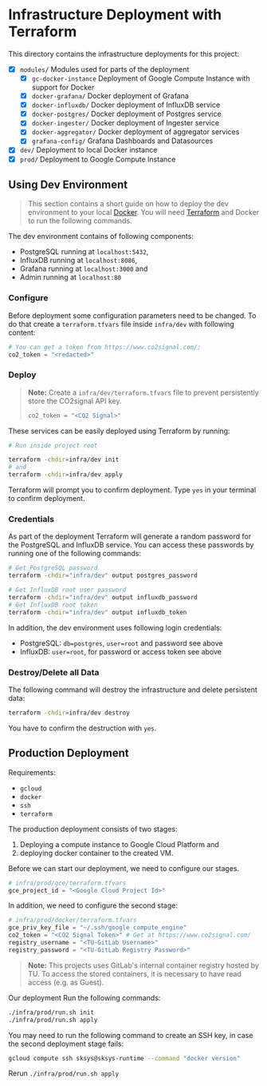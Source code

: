 # Infrastructure Deployment with Terraform

This directory contains the infrastructure deployments for this project:

- [x] `modules/` Modules used for parts of the deployment
  - [x] `gc-docker-instance` Deployment of Google Compute Instance with support for Docker
  - [x] `docker-grafana/` Docker deployment of Grafana
  - [x] `docker-influxdb/` Docker deployment of InfluxDB service
  - [x] `docker-postgres/` Docker deployment of Postgres service
  - [x] `docker-ingester/` Docker deployment of Ingester service
  - [x] `docker-aggregator/` Docker deployment of aggregator services
  - [x] `grafana-config/` Grafana Dashboards and Datasources
- [x] `dev/` Deployment to local Docker instance
- [x] `prod/` Deployment to Google Compute Instance

## Using Dev Environment

> This section contains a short guide on how to deploy the dev environment to your local [Docker](https://www.docker.com/).
> You will need [Terraform](https://www.terraform.io/) and Docker to run the following commands.

The dev environment contains of following components:

- PostgreSQL running at `localhost:5432`,
- InfluxDB running at `localhost:8086`,
- Grafana running at `localhost:3000` and
- Admin running at `localhost:80`

### Configure

Before deployment some configuration parameters need to be changed. To do that create a `terraform.tfvars`
file inside `infra/dev` with following content:

```terraform
# You can get a token from https://www.co2signal.com/;
co2_token = "<redacted>"
```

### Deploy

> **Note:** Create a `infra/dev/terraform.tfvars` file to prevent persistently store the CO2signal
> API key.
>
> ```terraform
> co2_token = "<CO2 Signal>"
> ```

These services can be easily deployed using Terraform by running:

```sh
# Run inside project root

terraform -chdir=infra/dev init
# and
terraform -chdir=infra/dev apply
```

Terraform will prompt you to confirm deployment. Type `yes` in your terminal to confirm deployment.

### Credentials

As part of the deployment Terraform will generate a random password for the PostgreSQL and InfluxDB
service. You can access these passwords by running one of the following commands:

```sh
# Get PostgreSQL password
terraform -chdir="infra/dev" output postgres_password

# Get InfluxDB root user password
terraform -chdir="infra/dev" output influxdb_password
# Get InfluxDB root token
terraform -chdir="infra/dev" output influxdb_token
```

In addition, the dev environment uses following login credentials:

- PostgreSQL: `db=postgres`, `user=root` and password see above
- InfluxDB: `user=root`, for password or access token see above

### Destroy/Delete all Data

The following command will destroy the infrastructure and delete persistent data:

```sh
terraform -chdir=infra/dev destroy
```

You have to confirm the destruction with `yes`.

## Production Deployment

Requirements:

- `gcloud`
- `docker`
- `ssh`
- `terraform`

The production deployment consists of two stages:

1. Deploying a compute instance to Google Cloud Platform and
2. deploying docker container to the created VM.

Before we can start our deployment, we need to configure our stages.

```terraform
# infra/prod/gce/terraform.tfvars
gce_project_id = "<Google Cloud Project Id>"
```

In addition, we need to configure the second stage:

```terraform
# infra/prod/docker/terraform.tfvars
gce_priv_key_file = "~/.ssh/google_compute_engine"
co2_token = "<CO2 Signal Token>" # Get at https://www.co2signal.com/
registry_username = "<TU-GitLab Username>"
registry_password = "<TU-GitLab Registry Password>"
```

> **Note:** This projects uses GitLab's internal container registry hosted by TU.
> To access the stored containers, it is necessary to have read access (e.g. as Guest).

Our deployment Run the following commands:

```sh
./infra/prod/run.sh init
./infra/prod/run.sh apply
```

You may need to run the following command to create an SSH key, in case the second deployment stage
fails:

```sh
gcloud compute ssh sksys@sksys-runtime --command "docker version"
```

Rerun `./infra/prod/run.sh apply`
